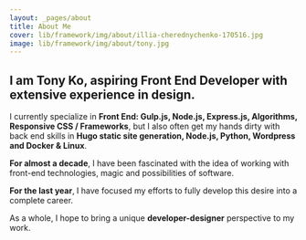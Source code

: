 ```yaml
---
layout: _pages/about
title: About Me
cover: lib/framework/img/about/illia-cherednychenko-170516.jpg
image: lib/framework/img/about/tony.jpg
---
```

## I am **Tony Ko**, aspiring Front End Developer with extensive experience in design.

I currently specialize in **Front End: Gulp.js, Node.js, Express.js, Algorithms, Responsive CSS / Frameworks**, but I also often get my hands dirty with back end skills in **Hugo static site generation, Node.js, Python, Wordpress and Docker & Linux**.

**For almost a decade**, I have been fascinated with the idea of working with front-end technologies, magic and possibilities of software.

**For the last year**, I have focused my efforts to fully develop this desire into a complete career.

As a whole, I hope to bring a unique **developer-designer** perspective to my work.
